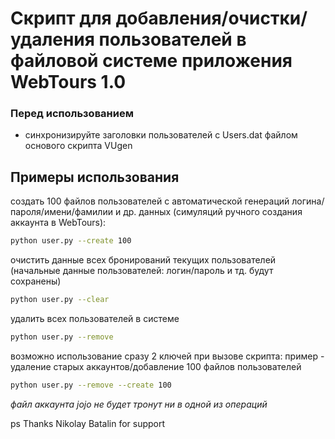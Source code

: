 # Скрипт для добавления/очистки/удаления пользователей в файловой системе приложения WebTours 1.0

### Перед использованием
- синхронизируйте заголовки пользователей с Users.dat файлом основого скрипта VUgen
<!-- > требует настройки самого скрипта LOGIN, PWD и тд. - строка 90) -->

## Примеры использования
создать 100 файлов пользователей с автоматической генераций логина/пароля/имени/фамилии и др. данных (симуляций ручного создания аккаунта в WebTours):
```bash
python user.py --create 100
```

очистить данные всех бронирований текущих пользователей (начальные данные пользователей: логин/пароль и тд. будут сохранены)
```bash
python user.py --clear
```

удалить всех пользователей в системе
```bash
python user.py --remove
```

возможно использование сразу 2 ключей при вызове скрипта: пример - удаление старых аккаунтов/добавление 100 файлов пользователей
```bash
python user.py --remove --create 100
```

*файл аккаунта jojo не будет тронут ни в одной из операций*

ps Thanks Nikolay Batalin for support
